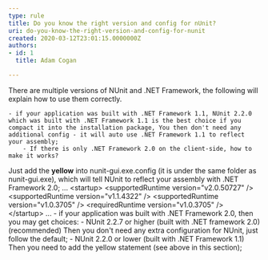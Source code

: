 ```yaml
---
type: rule
title: Do you know the right version and config for nUnit?
uri: do-you-know-the-right-version-and-config-for-nunit
created: 2020-03-12T23:01:15.0000000Z
authors:
- id: 1
  title: Adam Cogan

---
```


 There are multiple versions of NUnit and .NET Framework, the following will explain how to use them correctly.
 
    - if your application was built with .NET Framework 1.1, NUnit 2.2.0 which was built with .NET Framework 1.1 is the best choice if you compact it into the installation package, You then don't need any additional config - it will auto use .NET Framework 1.1 to reflect your assembly;
        - If there is only .NET Framework 2.0 on the client-side​, how to make it works?
Just add the **yellow** into nunit-gui.exe.config (it is under the same folder as nunit-gui.exe), which will tell NUnit to reflect your assembly with .NET Framework 2.0;
            ...
&lt;startup&gt;
&lt;supportedRuntime version="v2.0.50727" /&gt;
&lt;supportedRuntime version="v1.1.4322" /&gt;
&lt;supportedRuntime version="v1.0.3705" /&gt;
&lt;requiredRuntime version="v1.0.3705" /&gt;
&lt;/startup&gt;
...
    - if your application was built with .NET Framework 2.0, then you may get choices:
        - NUnit 2.2.7 or higher (built with .NET framework 2.0) (recommended)
Then you don't need any extra configuration for NUnit, just follow the default;
        - NUnit 2.2.0 or lower (built with .NET Framework 1.1)
Then you need to add the yellow statement (see above in this section);


